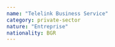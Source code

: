 ```yaml
---
name: "Telelink Business Service"
category: private-sector
nature: "Entreprise"
nationality: BGR
---
```

